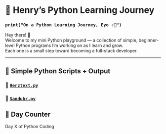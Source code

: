 # 🐍 Henry’s Python Learning Journey

### `print("On a Python Learning Journey, Eyo ✌🏾")`

Hey there! 👋  
Welcome to my mini Python playground — a collection of simple, beginner-level Python programs I’m working on as I learn and grow.  
Each one is a small step toward becoming a full-stack developer.

---

## 🧠 Simple Python Scripts + Output

### 🔸 [`Herztext.py`](https://github.com/1501henify/Learning-Python/blob/main/simple_py_program%2FHerztext.py)
<!-- HERZTEXT_OUTPUT_START -->
<!-- HERZTEXT_OUTPUT_END -->


### 🔸 [`Sanduhr.py`](https://github.com/1501henify/Learning-Python/blob/main/simple_py_program%2FSanduhr.py)
<!-- SANDUHR_OUTPUT_START -->
<!-- SANDUHR_OUTPUT_END -->


## 📆 Day Counter

<!-- PYTHON_DAY_COUNTER -->
Day X of Python Coding
<!-- PYTHON_DAY_COUNTER_END -->

